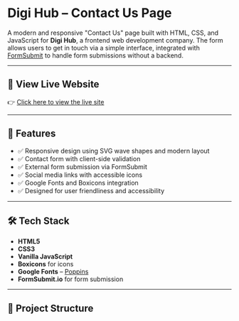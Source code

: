 # Digi Hub – Contact Us Page

A modern and responsive "Contact Us" page built with HTML, CSS, and JavaScript for **Digi Hub**, a frontend web development company. The form allows users to get in touch via a simple interface, integrated with [FormSubmit](https://formsubmit.io/) to handle form submissions without a backend.

---

## 🔗 View Live Website

👉 [Click here to view the live site](https://vickies-projects.github.io/landing-page/)

---

## 📌 Features

- ✅ Responsive design using SVG wave shapes and modern layout  
- ✅ Contact form with client-side validation  
- ✅ External form submission via FormSubmit  
- ✅ Social media links with accessible icons  
- ✅ Google Fonts and Boxicons integration  
- ✅ Designed for user friendliness and accessibility  

---

## 🛠️ Tech Stack

- **HTML5**
- **CSS3**
- **Vanilla JavaScript**
- **Boxicons** for icons
- **Google Fonts** – [Poppins](https://fonts.google.com/specimen/Poppins)
- **FormSubmit.io** for form submission

---

## 📂 Project Structure

